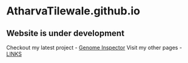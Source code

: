 # AtharvaTilewale.github.io

## Website is under development

Checkout my latest project - [Genome Inspector](https://github.com/atharvatilewale/genome-inspector)
Visit my other pages - [LINKS](https://atharvatilewale.github.io/links/)
